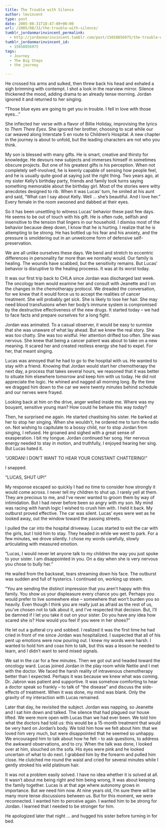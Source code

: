 ```yaml
---
title: The Trouble with Silence
author: lmvincent
type: post
date: 2005-08-31T18:47:00+00:00
url: /2005/08/31/the-trouble-with-silence/
tumblr_jordanmarinvincent_permalink:
  - http://jordanmarinvincent.tumblr.com/post/15658856975/the-trouble-with-silence
tumblr_jordanmarinvincent_id:
  - 15658856975
tags:
  - Journey
  - The Big Steps
  - the journey

---
```

He crossed his arms and sulked, then threw back his head and exhaled a sigh brimming with contempt. I shot a look in the rearview mirror. Silence thickened the mood, adding drama to an already tense morning. Jordan ignored it and returned to her singing.

“Those blue eyes are going to get you in trouble. I fell in love with those eyes…”

She inflected her verse with a flavor of Billie Holiday, improvising the lyrics to _Them There Eyes_. She ignored her brother, choosing to scat while our car weaved along Interstate 5 en route to Children’s Hospital. A new chapter in the journey is about to unfold, but the leading characters are not who you think.<a name="more"></a>

My son is blessed with many gifts. He is smart, creative and thirsty for knowledge. He devours new subjects and immerses himself in sometimes obscure projects. But one of his greatest gifts is his perception. When not completely self-involved, he is keenly capable of sensing how people feel, and he is usually quite good at saying just the right thing. Two years ago, at my sister Kelly’s birthday party, friends and family took turns saying something memorable about the birthday girl. Most of the stories were witty anecdotes designed to rib. When it was Lucas’ turn, he smiled at his aunt and said, “What can I say about Kelly. Well … she’s beautiful. And I love her.” Every female in the room swooned and dabbed at their eyes.

So it has been unsettling to witness Lucas’ behavior these past few days. He seems to be out of touch with his gift. He is often rude, selfish and insensitive to the tension that lingers in our household. I dismiss most of the behavior because deep down, I know that he is hurting. I realize that he is attempting to be strong. He has bottled up his fear and his anxiety, and the pressure is smoldering out in an unwelcome form of defensive self-preservation.

We are all unlike ourselves these days. We bend and stretch to eccentric differences in personality far more than we normally would. Our family is healing. The wounds have scabbed, but the sensitivity remains. But Lucas’ behavior is disruptive to the healing proceess. It was at its worst today.

It was our first trip back to CHLA since Jordan was discharged last week. The oncology team would examine her and consult with Jeanette and I on the changes in the chemotherapy protocol. We dreaded the conversation, for we knew that it would force us to accept the realities of cancer treatment. She will probably get sick. She is likely to lose her hair. She may need blood transfusions when her body’s immune system is compromised by the destructive effectiveness of the new drugs. It started today – we had to face facts and prepare ourselves for a long fight.

Jordan was animated. To a casual observer, it would be easy to surmise that she was unaware of what lay ahead. But we knew the real story. She was too chatty. She was too wistful. Her attention drifted too often. She was nervous. She knew that being a cancer patient was about to take on a new meaning. It scared her and created restless energy she had to expel. For her, that meant singing.

Lucas was annoyed that he had to go to the hospital with us. He wanted to stay with a friend. Knowing that Jordan would start her chemotherapy the next day, a process that takes several hours, we reasoned that it was better to situate him elsewhere tomorrow and keep him with us today. He did not appreciate the logic. He whined and nagged all morning long. By the time we dragged him down to the car we were twenty minutes behind schedule and our nerves were frayed.

Looking back at him on the drive, anger welled inside me. Where was my bouyant, sensitive young man? How could he behave this way _today_?

Then, he surprised me again. He started chastising his sister. He barked at her to stop her singing. When she wouldn’t, he ordered me to turn the radio on. Not wishing to capitulate to a bossy child, nor to stop Jordan from singing, I refused. He groaned and sighed with a great sense of exasperation. I bit my tongue. Jordan continued her song. Her nervous energy needed to stay in motion, and truthfully, I enjoyed hearing her sing. But Lucas hated it.

“JORDAN! I DON’T WANT TO HEAR YOUR CONSTANT CHATTERING!”

I snapped.

“LUCAS, SHUT UP!”

My response escaped so quickly I had no time to consider how strongly it would come across. I never tell my children to shut up. I rarely yell at them. They are precious to me, and I’ve never wanted to groom them by way of intimidation. But I had never before been so angry with my son. My mind was racing with harsh logic I wished to crush him with. I held it back. My outburst proved effective. The car was silent. Lucas’ eyes were wet as he looked away, out the window toward the passing streets.

I pulled the car into the hospital driveway. Lucas started to exit the car with the girls, but I told him to stay. They headed in while we went to park. For a few minutes, we drove silently. I chose my words carefully, slowly articulating with measured emotion.

“Lucas, I would never let anyone talk to my children the way you just spoke to your sister. I am disappointed in you. On a day when she is very nervous you chose to bully her.”

He wailed from the backseat, tears streaming down his face. The outburst was sudden and full of hysterics. I continued on, working up steam.

“You are sending the distinct impression that you aren’t happy with this family. You show us your displeasure every chance you get. Perhaps you would prefer to live somewhere else &#8211; somewhere that won’t burden you so heavily. Even though I think you are really just as afraid as the rest of us, you’ve chosen not to talk about it, and I’ve respected that decision. But, I’ll be damned if I let you take it out on your sister. Do you have any idea how scared she is? How would you feel if you were in her shoes?”

He let out a gutteral cry and sobbed. I realized it was the first time he had cried in front of me since Jordan was hospitalized. I suspected that all of his pent up emotions were now pouring out. I knew my words were harsh. I wanted to hold him and coax him to talk, but this was a lesson he needed to learn, and I didn’t want to send mixed signals.

We sat in the car for a few minutes. Then we got out and headed toward the oncology ward. Lucas joined Jordan in the play room while Nettie and I met with the doctor. We faced the harsh reality of intravenous chemotherapy better than I expected. Perhaps it was because we knew what was coming. Dr. Jabron was patient and supportive. It was somehow comforting to hear a doctor speak so frankly &#8211; to talk of “the disease” and discuss the side-effects of treatment. When it was done, my mind was blank. Only the gravity of my interaction with Lucas remained.

Later that day, he revisited the subject. Jordan was napping, so Jeanette and I sat him down and talked. The silence that had plagued our house lifted. We were more open with Lucas than we had ever been. We told him what the doctors had told us: this would be a 15-month treatment that would be very hard on Jordan’s body. We told him how we felt about him: that we loved him very much, but were disappointed that he seemed so unhappy. We encouraged him to talk about how he felt &#8211; to ask questions, to address the awkward observations, and to cry. When the talk was done, I looked over at him, slouched on the sofa. His eyes were pink and he looked uncertain of what to do next. I grabbed him by the forearm and pulled him close. He clutched me round the waist and cried for several minutes while I gently stroked his wild platinum hair.

It was not a problem easily solved. I have no idea whether it is solved at all. It wasn’t about me being right and him being wrong, It was about keeping the family together. Lucas is at that age where autonomy grows in importance. But we need him now. At nine years old, I’m sure there will be many more tense discussions between us. But for this moment, we were reconnected. I wanted him to perceive again. I wanted him to be strong for Jordan. I learned that I needed to be stronger for him.

He apologized later that night … and hugged his sister before turning in for bed.

<div class="blogger-post-footer">
  <img loading="lazy" src="https://blogger.googleusercontent.com/tracker/9039099668816362935-1728324755006218255?l=jordansjourney2.blogspot.com" alt="" width="1" height="1" />
</div>